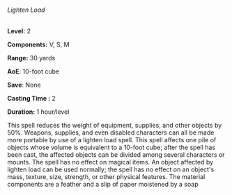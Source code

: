 ###### Lighten Load

**Level:** 2

**Components:** V, S, M

**Range:** 30 yards

**AoE**: 10-foot cube

**Save**: None

**Casting Time :** 2

**Duration:** 1 hour/level

This spell reduces the weight of equipment, supplies, and other objects by 50%. Weapons, supplies, and even disabled characters can all be made more portable by use of a lighten load spell. This spell affects one pile of objects whose volume is equivalent to a 10-foot cube; after the spell has been cast, the affected objects can be divided among several characters or mounts. The spell has no effect on magical items. An object affected by lighten load can be used normally; the spell has no effect on an object's mass, texture, size, strength, or other physical features. The material components are a feather and a slip of paper moistened by a soap